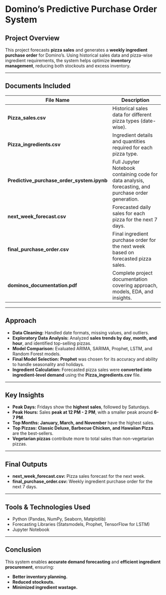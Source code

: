 # Domino’s Predictive Purchase Order System

## Project Overview
This project forecasts **pizza sales** and generates a **weekly ingredient purchase order** for Domino’s. Using historical sales data and pizza-wise ingredient requirements, the system helps optimize **inventory management**, reducing both stockouts and excess inventory.

---

## Documents Included

| File Name | Description |
|---|---|
| **Pizza_sales.csv** | Historical sales data for different pizza types (date-wise). |
| **Pizza_ingredients.csv** | Ingredient details and quantities required for each pizza type. |
| **Predictive_purchase_order_system.ipynb** | Full Jupyter Notebook containing code for data analysis, forecasting, and purchase order generation. |
| **next_week_forecast.csv** | Forecasted daily sales for each pizza for the next 7 days. |
| **final_purchase_order.csv** | Final ingredient purchase order for the next week based on forecasted pizza sales. |
| **dominos_documentation.pdf** | Complete project documentation covering approach, models, EDA, and insights. |

---

## Approach
- **Data Cleaning:** Handled date formats, missing values, and outliers.
- **Exploratory Data Analysis:** Analyzed **sales trends by day, month, and hour**, and identified top-selling pizzas.
- **Model Comparison:** Evaluated ARIMA, SARIMA, Prophet, LSTM, and Random Forest models.
- **Final Model Selection:** **Prophet** was chosen for its accuracy and ability to handle seasonality and holidays.
- **Ingredient Calculation:** Forecasted pizza sales were **converted into ingredient-level demand** using the **Pizza_ingredients.csv** file.

---

## Key Insights
- **Peak Days:** Fridays show the **highest sales**, followed by Saturdays.
- **Peak Hours:** Sales **peak at 12 PM - 2 PM**, with a smaller peak around **6-7 PM**.
- **Top Months:** **January, March, and November** have the highest sales.
- **Top Pizzas:** **Classic Deluxe, Barbecue Chicken, and Hawaiian Pizza** are the best-sellers.
- **Vegetarian pizzas** contribute more to total sales than non-vegetarian pizzas.

---

## Final Outputs
- **next_week_forecast.csv:** Pizza sales forecast for the next week.
- **final_purchase_order.csv:** Weekly ingredient purchase order for the next 7 days.

---

## Tools & Technologies Used
- Python (Pandas, NumPy, Seaborn, Matplotlib)
- Forecasting Libraries (Statsmodels, Prophet, TensorFlow for LSTM)
- Jupyter Notebook

---

## Conclusion
This system enables **accurate demand forecasting** and **efficient ingredient procurement**, ensuring:
- **Better inventory planning.**
- **Reduced stockouts.**
- **Minimized ingredient wastage.**
